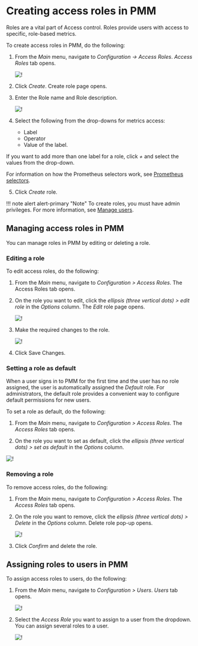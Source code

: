 
# Creating access roles in PMM

Roles are a vital part of Access control. Roles provide users with access to specific, role-based metrics.

To create access roles in PMM, do the following:

1. From the *Main* menu, navigate to <i class="uil uil-cog"></i> *Configuration → Access Roles*. *Access Roles* tab
 opens.

    ![!](../../_images/PMM_access_control_create_role.png)

2. Click *Create*. Create role page opens.


3. Enter the Role name and Role description.

    ![!](../../_images/PMM_access_control_role_name.png)

4. Select the following from the drop-downs for metrics access:
    - Label
    - Operator
    - Value of the label.

 If you want to add more than one label for a role, click *+* and select the values from the drop-down.

 For information on how the Prometheus selectors work, see [Prometheus selectors](https://prometheus.io/docs/prometheus/latest/querying/basics/#time-series-selectors).

5. Click *Create* role.

!!! note alert alert-primary "Note"
    To create roles, you must have admin privileges. For more information, see [Manage users](../../how-to/manage-users.md).

## Managing access roles in PMM

You can manage roles in PMM by editing or deleting a role.

### Editing a role

To edit access roles, do the following:

1. From the *Main* menu, navigate to *Configuration > Access Roles*. The Access Roles tab opens.

2. On the role you want to edit, click the *ellipsis (three vertical dots) > edit role* in the *Options* column. The *Edit* role page opens.

    ![!](../../_images/PMM_access_control_edit_role.png)

3. Make the required changes to the role.

    ![!](../../_images/PMM_access_control_edit_role_changes.png)


4. Click Save Changes.


### Setting a role as default

When a user signs in to PMM for the first time and the user has no role assigned, the user is automatically assigned the *Default* role. For administrators, the default role provides a convenient way to configure default permissions for new users.


To set a role as default, do the following:

1. From the *Main* menu, navigate to *Configuration > Access Roles*. The *Access Roles* tab opens.

2. On the role you want to set as default, click the *ellipsis (three vertical dots) > set as default* in the *Options* column.

 ![!](../../_images/PMM_access_control_default_role_changes.png)


### Removing a role

To remove access roles, do the following:

1. From the *Main* menu, navigate to *Configuration > Access Roles*. The *Access Roles* tab opens.

2. On the role you want to remove, click the *ellipsis (three vertical dots) > Delete* in the *Options* column. Delete role pop-up opens.

    ![!](../../_images/PMM_access_control_delete_role.png)


3. Click *Confirm* and delete the role.

## Assigning roles to users in PMM

To assign access roles to users, do the following:

1. From the *Main* menu, navigate to *Configuration > Users*. *Users* tab opens.

    ![!](../../_images/PMM_access_control_assign_role.png)


2. Select the *Access Role* you want to assign to a user from the dropdown. You can assign several roles to a user.

    ![!](../../_images/PMM_access_control_select_role.png)
















